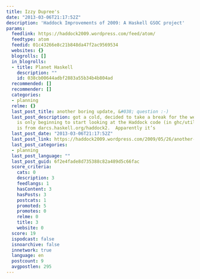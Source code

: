 ```yaml
---
title: Izzy Dupree's
date: "2013-03-06T21:17:52Z"
description: 'Haddock Improvements of 2009: A Haskell GSOC project'
params:
  feedlink: https://haddock2009.wordpress.com/feed/atom/
  feedtype: atom
  feedid: 01c43266e8c21b848da47f2ac9569534
  websites: {}
  blogrolls: []
  in_blogrolls:
  - title: Planet Haskell
    description: ""
    id: 038cb00644adbf2883a55b34b4b804ad
  recommended: []
  recommender: []
  categories:
  - planning
  relme: {}
  last_post_title: another boring update, &#038; question :-)
  last_post_description: got a cold, decided to take a break for the weekend, and
    is only beginning to start looking at the Haddock code (in ghc/utils/haddock which
    is from darcs.haskell.org/haddock2.  Apparently it’s
  last_post_date: "2013-03-06T21:17:52Z"
  last_post_link: https://haddock2009.wordpress.com/2009/05/26/another-boring-update-question/
  last_post_categories:
  - planning
  last_post_language: ""
  last_post_guid: 6f2e4fade8d735388c82a489d5c66fac
  score_criteria:
    cats: 0
    description: 3
    feedlangs: 1
    hasContent: 3
    hasPosts: 3
    postcats: 1
    promoted: 5
    promotes: 0
    relme: 0
    title: 3
    website: 0
  score: 19
  ispodcast: false
  isnoarchive: false
  innetwork: true
  language: en
  postcount: 9
  avgpostlen: 295
---
```

